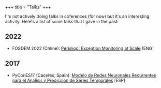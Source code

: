 +++
title = "Talks"
+++

I'm not actively doing talks in coferences (for now) but it's an interesting activity.
Here's a list of some talks that I gave in the past:

## 2022

* FOSDEM 2022 (Online): [Periskop: Exception Monitoring at Scale](https://fosdem.org/2022/schedule/event/periskop/) [ENG]

## 2017

* PyConES17 (Caceres, Spain): [Modelo de Redes Neuronales Recurrentes para el Análisis y Predicción de Series Temporales](https://www.youtube.com/watch?v=hRkHsWhfmHw) [ESP]

